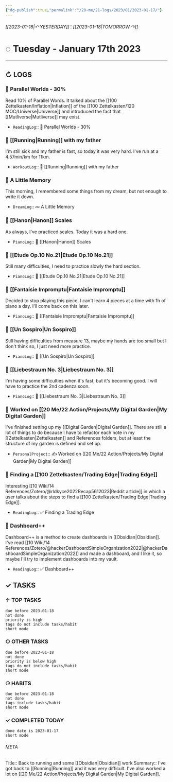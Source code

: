 ```yaml
---
{"dg-publish":true,"permalink":"/20-me/21-logs/2023/01/2023-01-17/"}
---
```


###### [[2023-01-16\|↶ YESTERDAY]] ⁝ [[2023-01-18\|TOMORROW ↷]]
# ◌ Tuesday - January 17th 2023
---
## ↻ LOGS
### 📕 Parallel Worlds - 30%
Read 10% of Parallel Words. It talked about the [[100 Zettelkasten/Inflation\|Inflation]] of the [[100 Zettelkasten/120 MOC/Universe\|Universe]] and introduced the fact that [[Mutliverse\|Mutliverse]] may exist.
- `ReadingLog`:: 📖 Parallel Worlds - 30% 

### 🏃 [[Running\|Running]] with my father
I'm still sick and my father is fast, so today it was very hard. I've run at a 4.57min/km for 11km.
- `WorkoutLog`:: 🏃 [[Running\|Running]] with my father

### 💭 A Little Memory
This morning, I remembered some things from my dream, but not enough to write it down.
- `DreamLog`:: 💤 A Little Memory

### 🎹 [[Hanon\|Hanon]] Scales
As always, I've practiced scales. Today it was a hard one.
- `PianoLog`:: 🎼 [[Hanon\|Hanon]] Scales

### 🎹 [[Etude Op.10 No.21\|Etude Op.10 No.21]]
Still many difficulties, I need to practice slowly the hard section.
- `PianoLog`:: 🎹 [[Etude Op.10 No.21\|Etude Op.10 No.21]]

### 🎹 [[Fantaisie Impromptu\|Fantaisie Impromptu]]
Decided to stop playing this piece. I can't learn 4 pieces at a time with 1h of piano a day. I'll come back on this later.
- `PianoLog`:: 🎹 [[Fantaisie Impromptu\|Fantaisie Impromptu]]

### 🎹 [[Un Sospiro\|Un Sospiro]]
Still having difficulties from measure 13, maybe my hands are too small but I don't think so, I just need more practice.
- `PianoLog`:: 🎹 [[Un Sospiro\|Un Sospiro]]

### 🎹 [[Liebestraum No. 3\|Liebestraum No. 3]]
I'm having some difficulties when it's fast, but it's becoming good. I will have to practice the 2nd cadenza soon.
- `PianoLog`:: 🎹 [[Liebestraum No. 3\|Liebestraum No. 3]]

### 🚧 Worked on [[20 Me/22 Action/Projects/My Digital Garden\|My Digital Garden]]
I've finished setting up my [[Digital Garden\|Digital Garden]]. There are still a lot of things to do because I have to refactor each note in my [[Zettelkasten\|Zettelkasten]] and References folders, but at least the structure of my garden is defined and set up.
- `PersonalProject`:: ✍️ Worked on [[20 Me/22 Action/Projects/My Digital Garden\|My Digital Garden]]

### 📕 Finding a [[100 Zettelkasten/Trading Edge\|Trading Edge]]
Interesting [[10 Wiki/14 References/Zotero/@rldkyce2022Recap5612023\|Reddit article]] in which a user talks about the steps to find a [[100 Zettelkasten/Trading Edge\|Trading Edge]].
- `ReadingLog`:: ✅ Finding a Trading Edge 

### 📕 Dashboard++
Dashboard++ is a method to create dashboards in [[Obsidian\|Obsidian]]. I've read [[10 Wiki/14 References/Zotero/@hackerDashboardSimpleOrganization2022\|@hackerDashboardSimpleOrganization2022]] and made a dashboard, and I like it, so maybe I'll try to implement dashboards into my vault.
- `ReadingLog`:: ✅ Dashboard++ 


## ✓ TASKS

###  ↑ TOP TASKS
```tasks
due before 2023-01-18
not done
priority is high
tags do not include tasks/habit
short mode
```

### ○ OTHER TASKS
```tasks
due before 2023-01-18
not done
priority is below high
tags do not include tasks/habit
short mode
```

### ⚆ HABITS
```tasks
due before 2023-01-18
not done
tags include tasks/habit
short mode
```

### ✓ COMPLETED TODAY
```tasks
done date is 2023-01-17
short mode
```





###### META
Title:: Back to running and some [[Obsidian\|Obsidian]] work
Summary:: I've got back to [[Running\|Running]] and it was very difficult. I've also worked a lot on [[20 Me/22 Action/Projects/My Digital Garden\|My Digital Garden]].


